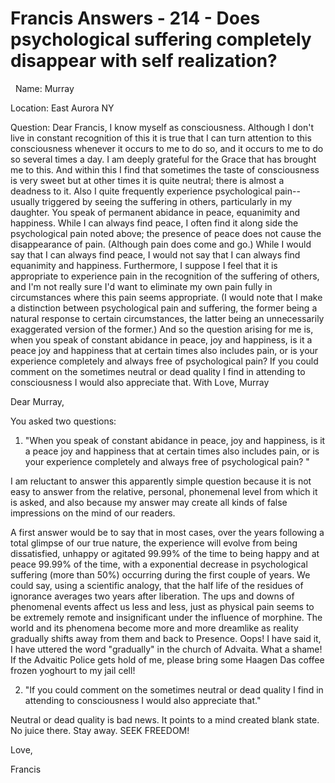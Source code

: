 # Francis Answers - 214 - Does psychological suffering completely disappear with self realization?

&nbsp;
Name: Murray&nbsp;
  





Location: East Aurora NY&nbsp;

Question: Dear Francis, I know myself as consciousness. Although I don't live in constant recognition of this it is true that I can turn attention to this consciousness whenever it occurs to me to do so, and it occurs to me to do so several times a day. I am deeply grateful for the Grace that has brought me to this. And within this I find that sometimes the taste of consciousness is very sweet but at other times it is quite neutral; there is almost a deadness to it. Also I quite frequently experience psychological pain-- usually triggered by seeing the suffering in others, particularly in my daughter. You speak of permanent abidance in peace, equanimity and happiness. While I can always find peace, I often find it along side the psychological pain noted above; the presence of peace does not cause the disappearance of pain. (Although pain does come and go.) While I would say that I can always find peace, I would not say that I can always find equanimity and happiness. Furthermore, I suppose I feel that it is appropriate to experience pain in the recognition of the suffering of others, and I'm not really sure I'd want to eliminate my own pain fully in circumstances where this pain seems appropriate. (I would note that I make a distinction between psychological pain and suffering, the former being a natural response to certain circumstances, the latter being an unnecessarily exaggerated version of the former.) And so the question arising for me is, when you speak of constant abidance in peace, joy and happiness, is it a peace joy and happiness that at certain times also includes pain, or is your experience completely and always free of psychological pain? If you could comment on the sometimes neutral or dead quality I find in attending to consciousness I would also appreciate that. With Love, Murray

Dear Murray,

You asked two questions:

1. &quot;When you speak of constant abidance in peace, joy and happiness, is it a peace joy and happiness that at certain times also includes pain, or is your experience completely and always free of psychological pain? &quot;

I am reluctant to answer this apparently simple question because it is not easy to answer from the relative, personal, phonemenal level from which it is asked, and also because my answer may create all kinds of false impressions on the mind of our readers.&nbsp;

A first answer would be to say that in most cases, over the years following a total glimpse of our true nature, the experience will evolve from being dissatisfied, unhappy or agitated 99.99% of the time to being happy and at peace 99.99% of the time, with a exponential decrease in psychological suffering (more than 50%) occurring during the first couple of years. We could say, using a scientific analogy, that the half life of the residues of ignorance averages two years after liberation. The ups and downs of phenomenal events affect us less and less, just as physical pain seems to be extremely remote and insignificant under the influence of morphine. The world and its phenomena become more and more dreamlike as reality gradually shifts away from them and back to Presence. Oops! I have said it, I have uttered the word &quot;gradually&quot; in the church of Advaita. What a shame! If the Advaitic Police gets hold of me, please bring some Haagen Das coffee frozen yoghourt to my jail cell!

2. &quot;If you could comment on the sometimes neutral or dead quality I find in attending to consciousness I would also appreciate that.&quot;

Neutral or dead quality is bad news. It points to a mind created blank state. No juice there. Stay away. SEEK FREEDOM!

Love,

Francis




